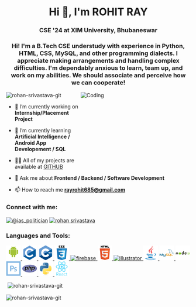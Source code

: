 
<h1 align="center">Hi 👋, I'm ROHIT RAY</h1>
<h3 align="center">CSE '24 at XIM University, Bhubaneswar</h3>
<h3 align="center">Hi! I'm a B.Tech CSE understudy with experience in Python, HTML, CSS, MySQL, and other programming dialects. I appreciate making arrangements and handling complex difficulties. I'm dependably anxious to learn, team up, and work on my abilities. We should associate and perceive how we can cooperate!</h3>
<img align="right" alt="Coding" height= "200" width="300" src="http://www.web24zone.com/wp-content/uploads/2022/10/46207-programmer-1.gif">

<p align="left"> <img src="https://komarev.com/ghpvc/?username=rohan-srivastava-git&label=Profile%20views&color=0e75b6&style=flat" alt="rohan-srivastava-git" /> </p>



- 🔭 I’m currently working on **Internship/Placement Project**

- 🌱 I’m currently learning **Artificial Intelligence / Android App Developement / SQL**

- 👨‍💻 All of my projects are available at [GITHUB](https://github.com/ROHIT-RAY-GIT)

- 💬 Ask me about **Frontend / Backend / Software Development**

- 📫 How to reach me **rayrohit685@gmail.com**

<h3 align="left">Connect with me:</h3>
<p align="left">
<a href="https://twitter.com/ias_politician" target="blank"><img align="center" src="https://raw.githubusercontent.com/rahuldkjain/github-profile-readme-generator/master/src/images/icons/Social/twitter.svg" alt="@ias_politician" height="30" width="40" /></a>
<a href="https://www.linkedin.com/in/rohan3125/" target="blank"><img align="center" src="https://raw.githubusercontent.com/rahuldkjain/github-profile-readme-generator/master/src/images/icons/Social/linked-in-alt.svg" alt="rohan srivastava" height="30" width="40" /></a>
</p>

<h3 align="left">Languages and Tools:</h3>
<p align="left"> <a href="https://developer.android.com" target="_blank" rel="noreferrer"> <img src="https://raw.githubusercontent.com/devicons/devicon/master/icons/android/android-original-wordmark.svg" alt="android" width="40" height="40"/> </a> <a href="https://www.cprogramming.com/" target="_blank" rel="noreferrer"> <img src="https://raw.githubusercontent.com/devicons/devicon/master/icons/c/c-original.svg" alt="c" width="40" height="40"/> </a> <a href="https://www.w3schools.com/cpp/" target="_blank" rel="noreferrer"> <img src="https://raw.githubusercontent.com/devicons/devicon/master/icons/cplusplus/cplusplus-original.svg" alt="cplusplus" width="40" height="40"/> </a> <a href="https://www.w3schools.com/css/" target="_blank" rel="noreferrer"> <img src="https://raw.githubusercontent.com/devicons/devicon/master/icons/css3/css3-original-wordmark.svg" alt="css3" width="40" height="40"/> </a> <a href="https://firebase.google.com/" target="_blank" rel="noreferrer"> <img src="https://www.vectorlogo.zone/logos/firebase/firebase-icon.svg" alt="firebase" width="40" height="40"/> </a> <a href="https://www.w3.org/html/" target="_blank" rel="noreferrer"> <img src="https://raw.githubusercontent.com/devicons/devicon/master/icons/html5/html5-original-wordmark.svg" alt="html5" width="40" height="40"/> </a> <a href="https://www.adobe.com/in/products/illustrator.html" target="_blank" rel="noreferrer"> <img src="https://www.vectorlogo.zone/logos/adobe_illustrator/adobe_illustrator-icon.svg" alt="illustrator" width="40" height="40"/> </a> <a href="https://www.java.com" target="_blank" rel="noreferrer"> <img src="https://raw.githubusercontent.com/devicons/devicon/master/icons/java/java-original.svg" alt="java" width="40" height="40"/> </a> <a href="https://www.mysql.com/" target="_blank" rel="noreferrer"> <img src="https://raw.githubusercontent.com/devicons/devicon/master/icons/mysql/mysql-original-wordmark.svg" alt="mysql" width="40" height="40"/> </a> <a href="https://nodejs.org" target="_blank" rel="noreferrer"> <img src="https://raw.githubusercontent.com/devicons/devicon/master/icons/nodejs/nodejs-original-wordmark.svg" alt="nodejs" width="40" height="40"/> </a> <a href="https://www.photoshop.com/en" target="_blank" rel="noreferrer"> <img src="https://raw.githubusercontent.com/devicons/devicon/master/icons/photoshop/photoshop-line.svg" alt="photoshop" width="40" height="40"/> </a> <a href="https://www.php.net" target="_blank" rel="noreferrer"> <img src="https://raw.githubusercontent.com/devicons/devicon/master/icons/php/php-original.svg" alt="php" width="40" height="40"/> </a> <a href="https://www.python.org" target="_blank" rel="noreferrer"> <img src="https://raw.githubusercontent.com/devicons/devicon/master/icons/python/python-original.svg" alt="python" width="40" height="40"/> </a> <a href="https://reactjs.org/" target="_blank" rel="noreferrer"> <img src="https://raw.githubusercontent.com/devicons/devicon/master/icons/react/react-original-wordmark.svg" alt="react" width="40" height="40"/> </a> </p>


</p>

<p>&nbsp;<img align="center" src="https://github-readme-stats.vercel.app/api?username=rohan-srivastava-git&show_icons=true&locale=en" alt="rohan-srivastava-git" />

</p>

<p><img align="center" src="https://github-readme-streak-stats.herokuapp.com/?user=rohan-srivastava-git&" alt="rohan-srivastava-git" />

</p>
